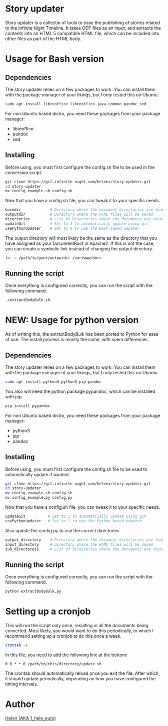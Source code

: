 # Story updater

Story updater is a collectio of tools to ease the publishing of stories related to the Infinite Night Timeline. It takes ODT files as an input, and extracts the contents into an HTML 5 compatible HTML file, which can be included into other files as part of the HTML body.

# Usage for Bash version

## Dependencies

The story updater relies on a few packages to work. You can install them with the package manager of your likings, but I only tested this on Ubuntu.
```bash
sudo apt install libreoffice libreoffice-java-common pandoc sed
```

For non Ubuntu based distro, you need these packages from your package manager:
- libreoffice
- pandoc
- sed

## Installing

Before using, you must first configure the config.sh file to be used in the conversion script.
```bash
git clone https://git.infinite-night.com/helenv/story-updater.git
cd story-updater
mv config_example.sh config.sh
```

Now that you have a config.sh file, you can tweak it to your specific needs.
```bash
basedir             # Directory where the document directories are loacted
outputdir           # Directory where the HTML files will be saved
directories         # List of directories where the documents are stored
updateGit           # Set to 1 to automatically update using git
usePythonUpdater    # Set to 0 to use the Bash based udpater
```

The output directory will most likely be the same as the directory that you have assigned as your DocumentRoot in Apache2. If this is not the case, you can create a symbolic link instead of changing the output directory.
```bash
ln -s /path/to/your/outputdir /var/www/docs
```

## Running the script

Once everything is configured correctly, you can run the script with the following command.
```bash
./extractBodyBulk.sh
```

# NEW: Usage for python version

As of writing this, the extractBodyBulk has been ported to Python for ease of use. The install process is mostly the same, with soem differences

## Dependencies

The story updater relies on a few packages to work. You can install them with the package manager of your likings, but I only tested this on Ubuntu.
```bash
sudo apt install python3 python3-pip pandoc
```

You also will need the python package pypandoc, which can be installed with pip.
```bash
pip install pypandoc
```

For non Ubuntu based distro, you need these packages from your package manager:
- python3
- pip
- pandoc

## Installing

Before using, you must first configure the config.sh file to be used to automatically update if wanted.
```bash
git clone https://git.infinite-night.com/helenv/story-updater.git
cd story-updater
mv config_example.sh config.sh
mv config_example.py config.py
```

Now that you have a config.sh file, you can tweak it to your specific needs.
```bash
updateGit          # Set to 1 to automatically update using git
usePythonUpdater   # Set to 1 to use the Python based udpater
```

Also update the config.py to use the correct directories
```python
output_directory    # Directory where the document directories are loacted
input_directory     # Directory where the HTML files will be saved
sub_directoreis     # List of directories where the documents are stored
```

## Running the script

Once everything is configured correctly, you can run the script with the following command.
```bash
python extractBodyBulk.py
```

# Setting up a cronjob

This will run the script only once, resulting in all the documents being converted. Most likely, you would want to do this periodically, to which I recommend setting up a cronjob to do this once a week.
```bash
crontab -e
```

In this file, you need to add the following line at the bottom:
```
0 0 * * 0 /path/to/this/directory/update.sh
```

The crontab should automatically reload once you exit the file. After which, it should update periodically, depending on how you have configured the timing intervals.

# Author

[Helen (AKA 1_hele_euro)](https://git.infinite-night.com/helenv)